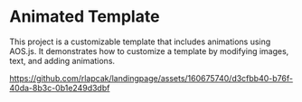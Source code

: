 <h1>Animated Template</h1>
This project is a customizable template that includes animations using AOS.js. It demonstrates how to customize a template by modifying images, text, and adding animations.

https://github.com/rlapcak/landingpage/assets/160675740/d3cfbb40-b76f-40da-8b3c-0b1e249d3dbf
